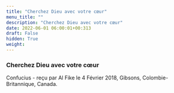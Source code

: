```yaml
---
title: "Cherchez Dieu avec votre cœur"
menu_title: ""
description: "Cherchez Dieu avec votre cœur"
date: 2022-06-01 06:00:01+00:313
draft: False
hidden: True
weight:
---
```

### Cherchez Dieu avec votre cœur

Confucius - reçu par Al Fike le 4 Février 2018, Gibsons, Colombie-Britannique, Canada.



